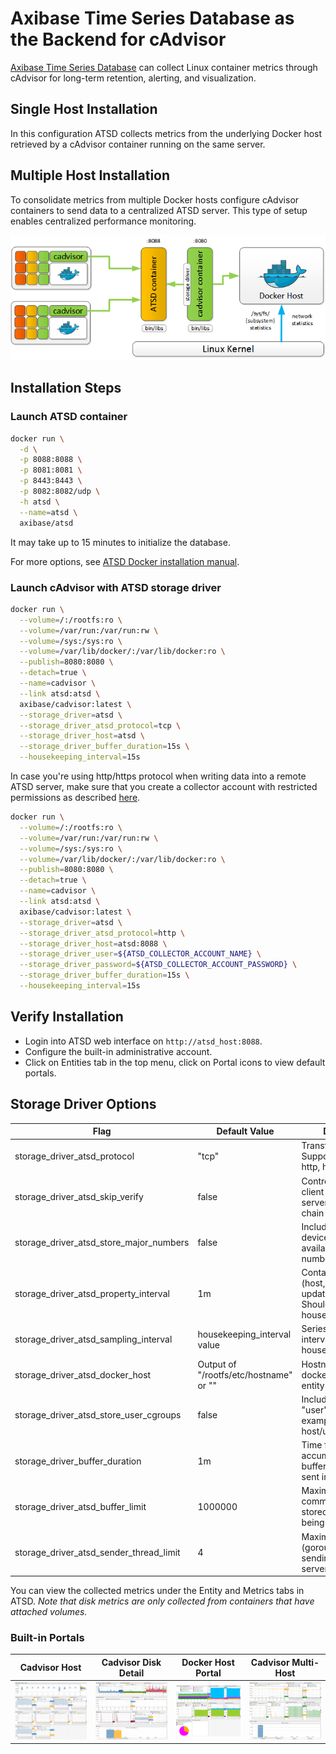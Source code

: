 # Axibase Time Series Database as the Backend for cAdvisor

[Axibase Time Series Database](http://axibase.com/docs/atsd) can collect Linux container metrics through cAdvisor for
long-term retention, alerting, and visualization.

## Single Host Installation

In this configuration ATSD collects metrics from the underlying Docker host retrieved by a cAdvisor container running
on the same server.

## Multiple Host Installation

To consolidate metrics from multiple Docker hosts configure cAdvisor containers to send data to a centralized ATSD
server. This type of setup enables centralized performance monitoring.

![Distributed Docker Infrastructure](./images/docker_distributed.png)

## Installation Steps

### Launch ATSD container

```bash
docker run \
  -d \
  -p 8088:8088 \
  -p 8081:8081 \
  -p 8443:8443 \
  -p 8082:8082/udp \
  -h atsd \
  --name=atsd \
  axibase/atsd
```

It may take up to 15 minutes to initialize the database.

For more options, see [ATSD Docker installation manual](https://axibase.com/docs/atsd/installation/docker.html).

### Launch cAdvisor with ATSD storage driver

```bash
docker run \
  --volume=/:/rootfs:ro \
  --volume=/var/run:/var/run:rw \
  --volume=/sys:/sys:ro \
  --volume=/var/lib/docker/:/var/lib/docker:ro \
  --publish=8080:8080 \
  --detach=true \
  --name=cadvisor \
  --link atsd:atsd \
  axibase/cadvisor:latest \
  --storage_driver=atsd \
  --storage_driver_atsd_protocol=tcp \
  --storage_driver_host=atsd \
  --storage_driver_buffer_duration=15s \
  --housekeeping_interval=15s
```

In case you're using http/https protocol when writing data into a remote ATSD server, make sure that you create a
collector account with restricted permissions as described
[here](https://axibase.com/docs/atsd/administration/collector-account.html).

```bash
docker run \
  --volume=/:/rootfs:ro \
  --volume=/var/run:/var/run:rw \
  --volume=/sys:/sys:ro \
  --volume=/var/lib/docker/:/var/lib/docker:ro \
  --publish=8080:8080 \
  --detach=true \
  --name=cadvisor \
  --link atsd:atsd \
  axibase/cadvisor:latest \
  --storage_driver=atsd \
  --storage_driver_atsd_protocol=http \
  --storage_driver_host=atsd:8088 \
  --storage_driver_user=${ATSD_COLLECTOR_ACCOUNT_NAME} \
  --storage_driver_password=${ATSD_COLLECTOR_ACCOUNT_PASSWORD} \
  --storage_driver_buffer_duration=15s \
  --housekeeping_interval=15s
```

## Verify Installation

* Login into ATSD web interface on `http://atsd_host:8088`.
* Configure the built-in administrative account.
* Click on Entities tab in the top menu, click on Portal icons to view default portals.

## Storage Driver Options

| **Flag**                                | **Default Value**                      | **Description**                                                                              |
| --------------------------------------- | -------------------------------------- | -------------------------------------------------------------------------------------------- |
| storage_driver_atsd_protocol            | "tcp"                                  | Transfer protocol. Supported protocols: http, https, udp, tcp                                |
| storage_driver_atsd_skip_verify         | false                                  | Controls whether a client verifies the server's certificate chain and host name              |
| storage_driver_atsd_store_major_numbers | false                                  | Include statistics for devices with all available major numbers                              |
| storage_driver_atsd_property_interval   | 1m                                     | Container property (host, id, namespace) update interval. Should be >= housekeeping_interval |
| storage_driver_atsd_sampling_interval   | housekeeping_interval value            | Series sampling interval. Should be >= housekeeping_interval                                 |
| storage_driver_atsd_docker_host         | Output of "/rootfs/etc/hostname" or "" | Hostname of the docker host, used as entity prefix                                           |
| storage_driver_atsd_store_user_cgroups  | false                                  | Include statistics for "user" cgroups (for example: docker-host/user.*)                      |
| storage_driver_buffer_duration          | 1m                                     | Time for which data is accumulated in a buffer before being sent into ATSD                   |
| storage_driver_atsd_buffer_limit        | 1000000                                | Maximum network command count stored in buffer before being sent into ATSD                   |
| storage_driver_atsd_sender_thread_limit | 4                                      | Maximum thread (goroutine) count sending data to ATSD server via tcp/udp                     |

You can view the collected metrics under the Entity and Metrics tabs in ATSD.
*Note that disk metrics are only collected from containers that have attached volumes.*

### Built-in Portals

| **Cadvisor Host**                              | **Cadvisor Disk Detail**                    | **Docker Host Portal**               | **Cadvisor Multi-Host**                    |
| ---------------------------------------------- | ------------------------------------------- | ------------------------------------ | ------------------------------------------ |
| ![](./images/container_disk_detail_portal.png) | ![](./images/container_overview_portal.png) | ![](./images/docker_host_portal.png) | ![](./images/docker_multi_host_portal.png) |
